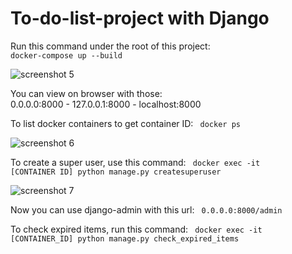 # To-do-list-project with Django

Run this command under the root of this project: <code> docker-compose up --build </code>

![screenshot 5](https://user-images.githubusercontent.com/73230039/115119813-f8acc780-9fb2-11eb-8004-686bd59c652c.jpg)

You can view on browser with those:  
0.0.0.0:8000 - 
127.0.0.1:8000 - 
localhost:8000

To list docker containers to get container ID: <code> docker ps </code>

![screenshot 6](https://user-images.githubusercontent.com/73230039/115119874-40335380-9fb3-11eb-9761-ad7ddaa54a8b.jpg)

To create a super user, use this command:
<code> docker exec -it [CONTAINER ID] python manage.py createsuperuser </code>

![screenshot 7](https://user-images.githubusercontent.com/73230039/115119934-8a1c3980-9fb3-11eb-9b8d-3165f7441203.jpg)

Now you can use django-admin with this url: <code> 0.0.0.0:8000/admin </code>

To check expired items, run this command: 
<code> docker exec -it [CONTAINER_ID] python manage.py check_expired_items </code>
